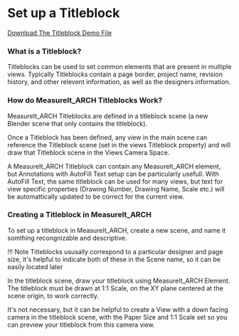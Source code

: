 # Set up a Titleblock


<a href="../demo_files/Titleblock.blend" download>Download The Titleblock Demo File</a>

### What is a Titleblock?

Titleblocks can be used to set common elements that are present in multiple views. Typically Titleblocks contain a page border, project name, revision history, and other relevent information, as well as the designers information.

### How do MeasureIt_ARCH Titleblocks Work?

MeasureIt_ARCH Titleblocks are defined in a titleblock scene (a new Blender scene that only contains the titleblock).

Once a Titleblock has been defined, any view in the main scene can reference the Titleblock scene (set in the views Titleblock property) and will draw that Titleblock scene in the Views Camera Space.

A MeasureIt_ARCH Titleblock can contain any MeasureIt_ARCH element, but Annotations with AutoFill Text setup can be particularly usefull. With AutoFill Text, the same titleblock can be used for many views, but text for view specific properties (Drawing Number, Drawing Name, Scale etc.) will be automattically updated to be correct for the current view.

### Creating a Titleblock in MeasureIt_ARCH

To set up a titleblock in MeasureIt_ARCH, create a new scene, and name it somthing recongnizable and descriptive.

!!! Note
    Titleblocks ususally correspond to a particular designer and page size, it's helpful to indicate both of these in the Scene name, so it can be easily located later

In the titleblock scene, draw your titleblock using MeasureIt_ARCH Element. The titleblock must be drawn at 1:1 Scale, on the XY plane centered at the scene origin, to work correctly.

It's not necessary, but it can be helpful to create a View with a down facing camera in the titleblock scene, with the Paper Size and 1:1 Scale set so you can preview your titleblock from this camera view.

